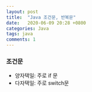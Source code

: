 ```yaml
---
layout: post
title:  "Java 조건문, 반복문"
date:   2020-06-09 20:28 +0800
categories: Java
tags: java
comments: 1
---
```


### 조건문

- 양자택일: 주로 if 문
- 다자택일: 주로 switch문

